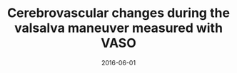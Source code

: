 ---
title: "Cerebrovascular changes during the valsalva maneuver measured with VASO"
project_id: layer_fmri
date: 2016-06-01
conference_id: "OHBM_2016"
presenters:
   - daniel_handwerker
   - javier_gonzalez-castillo
   - laurentius_huber
   - peter_bandettini
   - ben_gutierrez
   - puja_panwar
summary: "<p>Abstract #4298</p>
"
file: /assets/presentations/handwerker_valsalvavaso_hbm2016_small.pdf
filename: handwerker_valsalvavaso_hbm2016_small.pdf
layout: presentation
---
